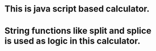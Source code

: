 # This is java script based calculator.
# String functions like split and splice is used as logic in this calculator.
